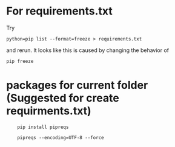 # For requirements.txt
Try
```
python=pip list --format=freeze > requirements.txt
```
and rerun. It looks like this is caused by changing the behavior of
```
pip freeze
```

# packages for current folder (Suggested for  create requirments.txt)
```
    pip install pipreqs
```
```
    pipreqs --encoding=UTF-8 --force
```